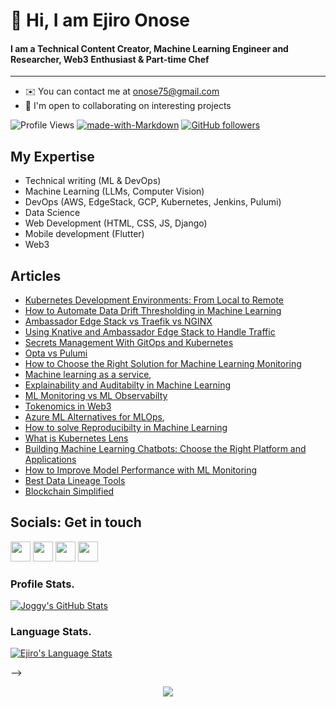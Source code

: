 # 👋  Hi, I am Ejiro Onose 

#### I am a Technical Content Creator, Machine Learning Engineer and Researcher, Web3 Enthusiast & Part-time Chef
------------------------------------------------------

* ✉️  You can contact me at [onose75@gmail.com](mailto:onose75@gmail.com )
* 🤝  I'm open to collaborating on interesting projects

![Profile Views](https://komarev.com/ghpvc/?username=akshaykhale1992)
[![made-with-Markdown](https://img.shields.io/badge/Made%20with-Markdown-1f425f.svg)](https://github.com/Joggyjagz7)
[![GitHub followers](https://img.shields.io/github/followers/Joggyjagz7.svg?style=social&label=Follow&maxAge=2592000)](https://github.com/Joggyjagz7?tab=followers)


## My Expertise
- Technical writing (ML & DevOps)
- Machine Learning (LLMs, Computer Vision)
- DevOps (AWS, EdgeStack, GCP, Kubernetes, Jenkins, Pulumi)
- Data Science
- Web Development (HTML, CSS, JS, Django)
- Mobile development (Flutter)
- Web3



## Articles

* [Kubernetes Development Environments: From Local to Remote](https://blog.getambassador.io/kubernetes-development-environments-from-local-to-remote-4e33131147c6)
* [How to Automate Data Drift Thresholding in Machine Learning](https://deepchecks.com/how-to-automate-data-drift-thresholding-in-machine-learning/)
* [Ambassador Edge Stack vs Traefik vs NGINX](https://medium.com/ambassador-api-gateway/ambassador-edge-stack-vs-traefik-vs-nginx-8a699bc99166)
* [Using Knative and Ambassador Edge Stack to Handle Traffic](https://medium.com/ambassador-api-gateway/using-knative-and-ambassador-edge-stack-to-handle-traffic-5b938470d51f)
* [Secrets Management With GitOps and Kubernetes](https://www.stakater.com/post/secrets-management-with-gitops-and-kubernetes)
* [Opta vs Pulumi](https://medium.com/faun/opta-vs-pulumi-39287fc130fd)
* [How to Choose the Right Solution for Machine Learning Monitoring](https://www.aporia.com/blog/how-to-choose-the-right-solution-for-machine-learning-monitoring/)
* [Machine learning as a service](https://neptune.ai/blog/machine-learning-as-a-service-what-it-is-when-to-use-it-and-what-are-the-best-tools-out-there),
* [Explainability and Auditabilty in Machine Learning](https://neptune.ai/blog/explainability-auditability-ml-definitions-techniques-tools)
* [ML Monitoring vs ML Observabilty](https://www.aporia.com/blog/ml-observability-vs-ml-monitoring/)
* [Tokenomics in Web3](https://medium.com/@EjiroOnose/tokenomics-48ebacf79cde)
* [Azure ML Alternatives for MLOps](https://neptune.ai/blog/azure-ml-alternatives-for-mlops),
* [How to solve Reproducibilty in Machine Learning](https://neptune.ai/blog/how-to-solve-reproducibility-in-ml)
* [What is Kubernetes Lens](https://lightrun.com/what-is-kubernetes-lens/)
* [Building Machine Learning Chatbots: Choose the Right Platform and Applications](https://neptune.ai/blog/building-machine-learning-chatbots-platforms-and-applications)
* [How to Improve Model Performance with ML Monitoring](https://www.aporia.com/blog/improving-model-performance-with-ml-monitoring/)
* [Best Data Lineage Tools](https://neptune.ai/blog/best-data-lineage-tools)
* [Blockchain Simplified](https://medium.com/@EjiroOnose/blockchain-simplified-aa8a2d0b816d)

## Socials: Get in touch

<p align="left"> <a href="https://www.github.com/Joggyjagz7" target="_blank" rel="noreferrer"><img src="https://raw.githubusercontent.com/danielcranney/readme-generator/main/public/icons/socials/github.svg" width="32" height="32" /></a> <a href="https://ejiroonose.hashnode.dev" target="_blank" rel="noreferrer"><img src="https://raw.githubusercontent.com/danielcranney/readme-generator/main/public/icons/socials/hashnode.svg" width="32" height="32" /></a> <a href="https://www.linkedin.com/in/ejiro-onose-310512128/" target="_blank" rel="noreferrer"><img src="https://raw.githubusercontent.com/danielcranney/readme-generator/main/public/icons/socials/linkedin.svg" width="32" height="32" /></a> <a href="https://www.twitter.com/joggyjagz" target="_blank" rel="noreferrer"><img src="https://raw.githubusercontent.com/danielcranney/readme-generator/main/public/icons/socials/twitter.svg" width="32" height="32" /></a></p>



### Profile Stats.

[![Joggy's GitHub Stats](https://github-readme-stats.vercel.app/api?username=Joggyjagz7&show_icons=true&title_color=fff&icon_color=79ff97&text_color=9f9f9f&bg_color=151515)](https://github.com/Joggyjagz7)

### Language Stats.

[![Ejiro's Language Stats](https://github-readme-stats.vercel.app/api/top-langs/?username=Joggyjagz7&theme=light)](https://github.com/Joggyjagz7)

-->
<div id="header" align="center">
  <img src="https://media.giphy.com/media/Wsju5zAb5kcOfxJV9i/giphy.gif"/>
</div>
